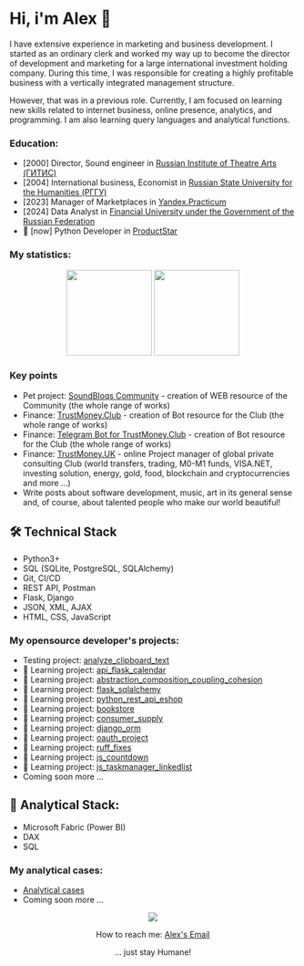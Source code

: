 <!--
**whoisoldman/whoisoldman.github.io** is a ✨ _special_ ✨ repository because its `README.md` (this file) appears on your GitHub profile.

Here are some ideas to get you started:

- 🔭 I’m currently working on ...
- 🌱 I’m currently learning ...
- 👯 I’m looking to collaborate on ...
- 🤔 I’m looking for help with ...
- 💬 Ask me about ...
- 📫 How to reach me: ...
- 😄 Pronouns: ...
- ⚡ Fun fact: ...
-->

# Hi, i'm Alex 👋
I have extensive experience in marketing and business development. I started as an ordinary clerk and worked my way up to become the director of development and marketing for a large international investment holding company. During this time, I was responsible for creating a highly profitable business with a vertically integrated management structure.

However, that was in a previous role. Currently, I am focused on learning new skills related to internet business, online presence, analytics, and programming. I am also learning query languages and analytical functions.

### Education:
*   [2000] Director, Sound engineer in [Russian Institute of Theatre Arts (ГИТИС)](https://gitis.net/en/)
*   [2004] International business, Economist in [Russian State University for the Humanities (РГГУ)](https://www.rsuh.ru/en/)
*   [2023] Manager of Marketplaces in [Yandex.Practicum](https://practicum.yandex.ru/)
*   [2024] Data Analyst in [Financial University under the Government of the Russian Federation](https://en.fa.ru/)
*   🌱 [now] Python Developer in [ProductStar](https://productstar.ru/)

### My statistics:
<p align='center'>
   <a href="https://github-readme-stats.vercel.app/api?username=whoisoldman&show_icons=true&count_private=true"><img
      height=150
      src="https://github-readme-stats.vercel.app/api?username=whoisoldman&show_icons=true&count_private=true"/></a>
   <a href="https://github.com/romankh3/github-readme-stats"><img height=150
   src="https://github-readme-stats.vercel.app/api/top-langs/?username=whoisoldman&layout=compact"/></a>
</p>

### Key points
*   Pet project: [SoundBloqs Community](https://soundbloqs.com/) - creation of WEB resource of the Community (the whole range of works) <!-- and [Template Repository](https://github.com/template-repository) organizations.-->
*   Finance: [TrustMoney.Club](https://trustmoney.club/) - creation of Bot resource for the Club (the whole range of works)
*   Finance: [Telegram Bot for TrustMoney.Club](https://t.me/tmclubinfo_bot/) - creation of Bot resource for the Club (the whole range of works)
*   Finance: [TrustMoney.UK](https://trustmoney.uk/) - online Project manager of global private consulting Club (world transfers, trading, M0-M1 funds, VISA.NET, investing solution, energy, gold, food, blockchain and cryptocurrencies and more ...)
*   Write posts about software development, music, art in its general sense and, of course, about talented people who make our world beautiful!

## 🛠 Technical Stack
*   Python3+
*   SQL (SQLite, PostgreSQL, SQLAlchemy)
*   Git, CI/CD
*   REST API, Postman
*   Flask, Django
*   JSON, XML, AJAX
*   HTML, CSS, JavaScript

### My opensource developer's projects:

*   Testing project: [analyze_clipboard_text](https://github.com/whoisoldman/analyze_clipboard_text.git)
*   🌱 Learning project: [api_flask_calendar](https://github.com/whoisoldman/api_flask_calendar.git)
*   🌱 Learning project: [abstraction_composition_coupling_cohesion](https://github.com/whoisoldman/abstraction_composition_coupling_cohesion.git)
*   🌱 Learning project: [flask_sqlalchemy](https://gitlab.com/ps_learning/ps_learning_flask_sqlalchemy.git)
*   🌱 Learning project: [python_rest_api_eshop](https://gitlab.com/ps_learning/ps-learning-python-rest-api-eshop.git)
*   🌱 Learning project: [bookstore](https://gitlab.com/ps_learning/ps_learning_bookstore.git)
*   🌱 Learning project: [consumer_supply](https://github.com/whoisoldman/consumer_supply.git)
*   🌱 Learning project: [django_orm](https://github.com/whoisoldman/django_orm.git)
*   🌱 Learning project: [oauth_project](https://github.com/whoisoldman/oauth_project)
*   🌱 Learning project: [ruff_fixes](https://github.com/whoisoldman/Architecture-and-backend-homework/tree/ruff-fixes)
*   🌱 Learning project: [js_countdown](https://gdrhwf.csb.app/)
*   🌱 Learning project: [js_taskmanager_linkedlist](https://xwwjqs.csb.app/)
*   Coming soon more ...

## 🔭 Analytical Stack:
*   Microsoft Fabric (Power BI)
*   DAX
*   SQL

### My analytical cases:

*   [Analytical cases](https://drive.google.com/drive/folders/1JoBl2rzQxHlUBRNQ2hr88FD4KPltbV8x?usp=sharing)
*   Coming soon more ...

<p align='center'>
<!--    <a href="https://www.linkedin.com/in/soundbloqs/">
      <img src="https://img.shields.io/badge/linkedin-%230077B5.svg?&style=for-the-badge&logo=linkedin&logoColor=white"/> 👯 
   </a> -->
   <a href="https://t.me/soundbloqsfb_bot">
       <img src="https://img.shields.io/badge/Telegram-2CA5E0?style=for-the-badge&logo=telegram&logoColor=white"/>
   </a>
<p align='center'>
   How to reach me: <a href='mailto:github@trustmoney.uk'>Alex's Email</a>
</p>
<p align="center">
   ... just stay Humane!
</p>
